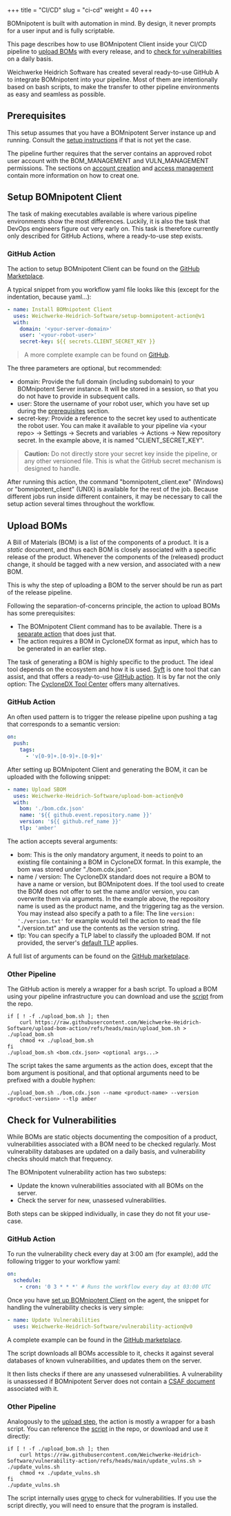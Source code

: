 +++
title = "CI/CD"
slug = "ci-cd"
weight = 40
+++

BOMnipotent is built with automation in mind. By design, it never prompts for a user input and is fully scriptable.

This page describes how to use BOMnipotent Client inside your CI/CD pipeline to [upload BOMs](#upload-boms) with every release, and to [check for vulnerabilities](#check-for-vulnerabilities) on a daily basis.

Weichwerke Heidrich Software has created several ready-to-use GitHub A to integrate BOMnipotent into your pipeline. Most of them are intentionally based on bash scripts, to make the transfer to other pipeline environments as easy and seamless as possible.

## Prerequisites

This setup assumes that you have a BOMnipotent Server instance up and running. Consult the [setup instructions](/server/setup/) if that is not yet the case.

The pipeline further requires that the server contains an approved robot user account with the BOM_MANAGEMENT and VULN_MANAGEMENT permissions. The sections on [account creation](/client/basics/account-creation/) and [access management](/client/manager/access-management/) contain more information on how to creat one.

## Setup BOMnipotent Client

The task of making executables available is where various pipeline environments show the most differences. Luckily, it is also the task that DevOps engineers figure out very early on. This task is therefore currently only described for GitHub Actions, where a ready-to-use step exists.

### GitHub Action

The action to setup BOMnipotent Client can be found on the [GitHub Marketplace](https://github.com/marketplace/actions/setup-bomnipotent-client).

A typical snippet from you workflow yaml file looks like this (except for the indentation, because yaml...):

```yaml {{ title="Typical setup snippet" }}
- name: Install BOMnipotent Client
  uses: Weichwerke-Heidrich-Software/setup-bomnipotent-action@v1
  with:
    domain: '<your-server-domain>'
    user: '<your-robot-user>'
    secret-key: ${{ secrets.CLIENT_SECRET_KEY }} 
```

> A more complete example can be found on [GitHub](https://github.com/marketplace/actions/setup-bomnipotent-client).

The three parameters are optional, but recommended:
- domain: Provide the full domain (including subdomain) to your BOMnipotent Server instance. It will be stored in a session, so that you do not have to provide in subsequent calls.
- user: Store the username of your robot user, which you have set up during the [prerequisites](#prerequisites) section.
- secret-key: Provide a reference to the secret key used to authenticate the robot user. You can make it available to your pipeline via \<your repo\> → Settings → Secrets and variables → Actions → New repository secret. In the example above, it is named "CLIENT_SECRET_KEY".

> **Caution:** Do not directly store your secret key inside the pipeline, or any other versioned file. This is what the GitHub secret mechanism is designed to handle.

After running this action, the command "bomnipotent_client.exe" (Windows) or "bomnipotent_client" (UNIX) is available for the rest of the job. Because different jobs run inside different containers, it may be necessary to call the setup action several times throughout the workflow.

## Upload BOMs

A Bill of Materials (BOM) is a list of the components of a product. It is a *static* document, and thus each BOM is closely associated with a specific release of the product. Whenever the components of the (released) product change, it should be tagged with a new version, and associated with a new BOM.

This is why the step of uploading a BOM to the server should be run as part of the release pipeline.

Following the separation-of-concerns principle, the action to upload BOMs has some prerequisites:
- The BOMnipotent Client command has to be available. There is a [separate action](#setup-bomnipotent-client) that does just that.
- The action requires a BOM in CycloneDX format as input, which has to be generated in an earlier step.

The task of generating a BOM is highly specific to the product. The ideal tool depends on the ecosystem and how it is used. [Syft](/integration/syft/) is one tool that can assist, and that offers a ready-to-use [GitHub action](https://github.com/anchore/sbom-action). It is by far not the only option: The [CycloneDX Tool Center](https://cyclonedx.org/tool-center/) offers many alternatives.

### GitHub Action

An often used pattern is to trigger the release pipeline upon pushing a tag that corresponds to a semantic version:

```yaml {{ title="Tag trigger" }}
on:
  push:
    tags:
      - 'v[0-9]+.[0-9]+.[0-9]+'
```

After setting up BOMnipotent Client and generating the BOM, it can be uploaded with the following snippet:

```yaml {{ title="Typical upload snippet" }}
- name: Upload SBOM
  uses: Weichwerke-Heidrich-Software/upload-bom-action@v0
  with:
    bom: './bom.cdx.json'
    name: '${{ github.event.repository.name }}'
    version: '${{ github.ref_name }}'
    tlp: 'amber'
```

The action accepts several arguments:
- bom: This is the only mandatory argument, it needs to point to an existing file containing a BOM in CycloneDX format. In this example, the bom was stored under "./bom.cdx.json".
- name / version: The CycloneDX standard does not require a BOM to have a name or version, but BOMnipotent does. If the tool used to create the BOM does not offer to set the name and/or version, you can overwrite them via arguments. In the example above, the repository name is used as the product name, and the triggering tag as the version. You may instead also specify a path to a file: The line `version: './version.txt'` for example would tell the action to read the file "./version.txt" and use the contents as the version string.
- tlp: You can specify a TLP label to classify the uploaded BOM. If not provided, the server's [default TLP](/server/configuration/optional/tlp-config/#default-tlp) applies.

A full list of arguments can be found on the [GitHub marketplace](https://github.com/marketplace/actions/upload-bom-to-bomnipotent-server).

### Other Pipeline

The GitHub action is merely a wrapper for a bash script. To upload a BOM using your pipeline infrastructure you can download and use the [script](https://github.com/Weichwerke-Heidrich-Software/upload-bom-action/blob/main/upload_bom.sh) from the repo.

```
if [ ! -f ./upload_bom.sh ]; then
    curl https://raw.githubusercontent.com/Weichwerke-Heidrich-Software/upload-bom-action/refs/heads/main/upload_bom.sh > ./upload_bom.sh
    chmod +x ./upload_bom.sh
fi
./upload_bom.sh <bom.cdx.json> <optional args...>
```

The script takes the same arguments as the action does, except that the bom argument is positional, and that optional arguments need to be prefixed with a double hyphen:
```
./upload_bom.sh ./bom.cdx.json --name <product-name> --version <product-version> --tlp amber
```

## Check for Vulnerabilities

While BOMs are static objects documenting the composition of a product, vulnerabilities associated with a BOM need to be checked regularly. Most vulnerability databases are updated on a daily basis, and vulnerability checks should match that frequency.

The BOMnipotent vulnerability action has two substeps:
- Update the known vulnerabilities associated with all BOMs on the server.
- Check the server for new, unassesed vulnerabilities.

Both steps can be skipped individually, in case they do not fit your use-case.

### GitHub Action

To run the vulnerability check every day at 3:00 am (for example), add the following trigger to your workflow yaml:

```yaml {{ title="Schedule trigger" }}
on:
  schedule:
    - cron: '0 3 * * *' # Runs the workflow every day at 03:00 UTC
```

Once you have [set up BOMnipotent Client](#setup-bomnipotent-client) on the agent, the snippet for handling the vulnerability checks is very simple:

```yaml {{ title="Typical vulnerability snippet" }}
- name: Update Vulnerabilities
  uses: Weichwerke-Heidrich-Software/vulnerability-action@v0
```

A complete example can be found in the [GitHub marketplace](https://github.com/marketplace/actions/bomnipotent-server-vulnerability-check).

The script downloads all BOMs accessible to it, checks it against several databases of known vulnerabilities, and updates them on the server.

It then lists checks if there are any unassesed vulnerabilities. A vulnerability is unassessed if BOMnipotent Server does not contain a [CSAF document](https://www.csaf.io/) associated with it.

### Other Pipeline

Analogously to the [upload step](#upload-boms), the action is mostly a wrapper for a bash script. You can reference the [script](https://github.com/Weichwerke-Heidrich-Software/vulnerability-action/blob/main/update_vulns.sh) in the repo, or download and use it directly:

```
if [ ! -f ./upload_bom.sh ]; then
    curl https://raw.githubusercontent.com/Weichwerke-Heidrich-Software/vulnerability-action/refs/heads/main/update_vulns.sh > ./update_vulns.sh
    chmod +x ./update_vulns.sh
fi
./update_vulns.sh
```

The script internally uses [grype](/integration/grype/) to check for vulnerabilities. If you use the script directly, you will need to ensure that the program is installed.
